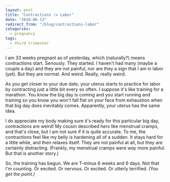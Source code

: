 ```yaml
---
layout: post
title: "Contractions != Labor"
date: "2018-06-13"
redirect_from: "/blog/contractions-labor"
categories:
  - pregnancy
tags:
  - third trimester
---
```


I am 33 weeks pregnant as of yesterday, which (naturally?) means contractions start. Seriously. They started. I haven't had many (maybe a couple a day) and they are not painful, nor are they a sign that I am in labor (yet). But they are normal. And weird. Really, really weird.

As you get closer to your due date, your uterus starts to practice for labor by contracting just a little bit every so often. I suppose it's like training for a marathon. You know the big day is coming and you start running and training so you know you won't fall flat on your face from exhaustion when that big day does inevitably comes. Apparently, your uterus has the same idea.

I do appreciate my body making sure it's ready for this particular big day, contractions are weird! My cousin described hers like menstrual cramps, and that's close, but I am not sure if it is quite accurate. To me, the contractions feel like my belly is hardening all of a sudden. It stays hard for a little while, and then relaxes itself. They are not painful at all, but they are certainly distracting. (Frankly, my menstrual cramps were _way_ more painful. But that is another story.)

So, the training has begun. We are T-minus 6 weeks and 6 days. Not that I'm counting. Or excited. Or nervous. Or excited. Or utterly terrified. _(You get the point.)_
